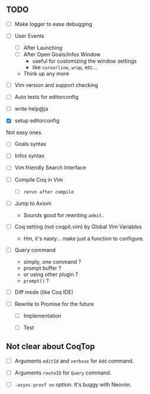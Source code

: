 
## TODO

- [ ] Make logger to ease debugging

- [ ] User Events
  - [ ] After Launching
  - [ ] After Open Goals/Infos Window
    - useful for customizing the window settings
    - like `cursorline`, `wrap`, etc...
  - Think up any more

- [ ] Vim version and support checking

- [ ] Auto tests for editorconfig

- [ ] write help@ja
- [x] setup editorconfig

Not easy ones.

- [ ] Goals syntax
- [ ] Infos syntax

- [ ] Vim friendly Search Interface
- [ ] Compile Coq in Vim
  - [ ] `rerun after compile`
- [ ] Jump to Axiom
  - Sounds good for rewriting `admit.`
- [ ] Coq setting (not coqpit.vim) by Global Vim Variables
  - Hm, it's nasty... make just a function to configure.
- [ ] Query command
  - simply, one command ?
  - prompt buffer ?
  - or using other plugin ?
  - `prompt()` ?
- [ ] Diff mode (like Coq IDE)

- [ ] Rewrite to Promise for the future
  - [ ] Implementation
  - [ ] Test


## Not clear about CoqTop

- [ ] Arguments `editId` and `verbose` for `Add` command.
- [ ] Arguments `routeID` for `Query` command.
- [ ] `-async-proof on` option. It's buggy with Neovim.

